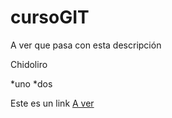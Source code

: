 # cursoGIT

A ver que pasa con esta descripción

Chidoliro

*uno
*dos

Este es un link [A ver](http:rgalindor.com)


